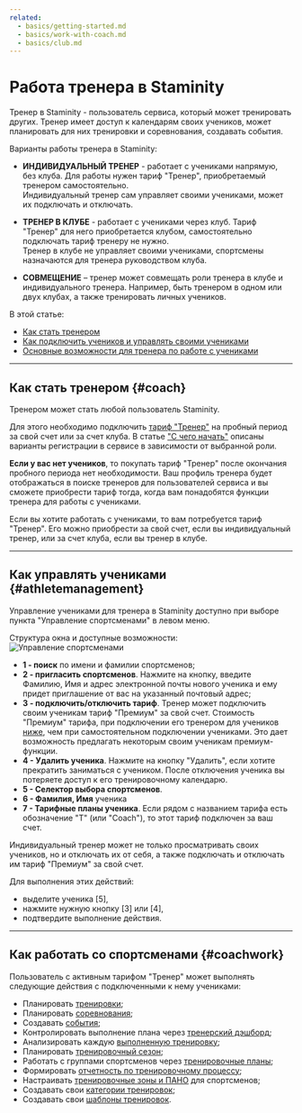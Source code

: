 ```yaml
---
related:
  - basics/getting-started.md
  - basics/work-with-coach.md
  - basics/club.md
---
```


# Работа тренера в Staminity

Тренер в Staminity - пользователь сервиса, который может тренировать других. Тренер имеет доступ к календарям своих учеников, может планировать для них тренировки и соревнования, создавать события.

Варианты работы тренера в Staminity:

* **ИНДИВИДУАЛЬНЫЙ ТРЕНЕР** - работает с учениками напрямую, без клуба.  Для работы нужен тариф "Тренер", приобретаемый тренером самостоятельно.   
  Индивидуальный тренер сам управляет своими учениками, может их подключать и отключать.

* **ТРЕНЕР В КЛУБЕ** - работает с учениками через клуб. Тариф "Тренер" для него приобретается клубом, самостоятельно подключать тариф тренеру не нужно.   
  Тренер в клубе не управляет своими учениками, спортсмены назначаются для тренера руководством клуба.

* **СОВМЕЩЕНИЕ** – тренер может совмещать роли тренера в клубе и индивидуального тренера. Например, быть тренером в одном или двух клубах, а также тренировать личных учеников.

В этой статье:

* [Как стать тренером](#coach)
* [Как подключить учеников и управлять своими учениками](#athletemanagement)
* [Основные возможности для тренера по работе с учениками](#coachwork)

---

## Как стать тренером {#coach}

Тренером может стать любой пользователь Staminity.

Для этого необходимо подключить [тариф "Тренер"](/tariffs/Coach.md) на пробный период за свой счет или за счет клуба. В статье ["С чего начать"](/basics/getting-started.md) описаны варианты регистрации в сервисе в зависимости от выбранной роли.

**Если у вас нет учеников**, то покупать тариф "Тренер" после окончания пробного периода нет необходимости. Ваш профиль тренера будет отображаться в поиске тренеров для пользователей сервиса и вы сможете приобрести тариф тогда, когда вам понадобятся функции тренера для работы с учениками.

Если вы хотите работать с учениками, то вам потребуется тариф "Тренер". Его можно приобрести за свой счет, если вы индивидуальный тренер, или за счет клуба, если вы тренер в клубе.

---

## Как управлять учениками {#athletemanagement}

Управление учениками для тренера в Staminity доступно при выборе пункта "Управление спортсменами" в левом меню.

Структура окна и доступные возможности:  
![Управление спортсменами](http://content.staminity.com/assets/images/_new/coach/athlete-management.png)

* **1 - поиск** по имени и фамилии спортсменов;
* **2 - пригласить спортсменов**. Нажмите на кнопку, введите Фамилию, Имя и адрес электронной почты нового ученика и ему придет приглашение от вас на указанный почтовый адрес;
* **3 - подключить/отключить тариф**. Тренер может подключить своим ученикам тариф "Премиум" за свой счет. Стоимость "Премиум" тарифа, при подключении его тренером для учеников [ниже](/tariffs/Coach.md), чем при самостоятельном подключении учениками. Это дает возможность предлагать некоторым своим ученикам премиум-функции.
* **4 - Удалить ученика**. Нажмите на кнопку "Удалить", если хотите прекратить заниматься с учеником. После отключения ученика вы потеряете доступ к его тренировочному календарю.
* **5 - Селектор выбора спортсменов**. 
* **6 - Фамилия, Имя** ученика
* **7 - Тарифные планы ученика**. Если рядом с названием тарифа есть обозначение "Т" \(или "Coach"\), то этот тариф подключен за ваш счет. 

Индивидуальный тренер может не только просматривать своих учеников, но и отключать их от себя, а также подключать и отключать им тариф "Премиум" за свой счет.

Для выполнения этих действий:

* выделите ученика \[5\],
* нажмите нужную кнопку \[3\] или \[4\],
* подтвердите выполнение действия.

---

## Как работать со спортсменами {#coachwork}

Пользователь с активным тарифом "Тренер" может выполнять следующие действия с подключенными к нему учениками:

* Планировать [тренировки](/basics/create-plan-activity.md);
* Планировать [соревнования](/basics/competition.md);
* Создавать [события](/basics/create-record.md); 
* Контролировать выполнение плана через [тренерский дэшборд](/basics/coach-dashboard.md);
* Анализировать каждую [выполненную тренировку](/basics/analyse-detailed-activity.md);
* Планировать [тренировочный сезон](/basics/season-plan.md);
* Работать с группами спортсменов через [тренировочные планы](/basics/training-plan.md);
* Формировать [отчетность по тренировочному процессу](/basics/analytics.md);
* Настраивать [тренировочные зоны и ПАНО](/basics/getting-started.md#trainingzones) для спортсменов;
* Создавать свои [категории тренировок](/basics/categories.md);
* Создавать свои [шаблоны тренировок](/basics/templates.md).



